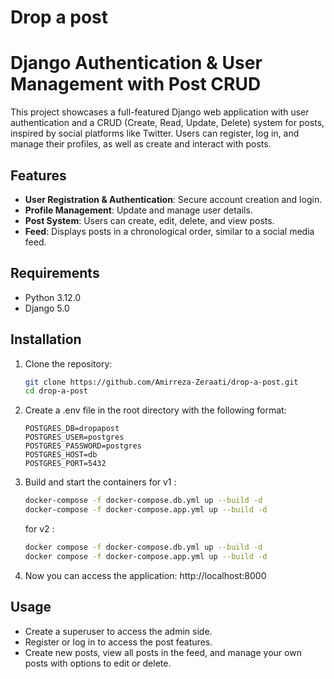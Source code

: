 # Drop a post
# Django Authentication & User Management with Post CRUD

This project showcases a full-featured Django web application with user authentication and a CRUD (Create, Read, Update, Delete) system for posts, inspired by social platforms like Twitter. Users can register, log in, and manage their profiles, as well as create and interact with posts.

## Features
- **User Registration & Authentication**: Secure account creation and login.
- **Profile Management**: Update and manage user details.
- **Post System**: Users can create, edit, delete, and view posts.
- **Feed**: Displays posts in a chronological order, similar to a social media feed.

## Requirements
- Python 3.12.0
- Django 5.0

## Installation
1. Clone the repository:
   ```bash
   git clone https://github.com/Amirreza-Zeraati/drop-a-post.git
   cd drop-a-post
   ```
2. Create a .env file in the root directory with the following format:
   ```env
   POSTGRES_DB=dropapost
   POSTGRES_USER=postgres
   POSTGRES_PASSWORD=postgres
   POSTGRES_HOST=db
   POSTGRES_PORT=5432

   ```
3. Build and start the containers
   for v1 :
   ```bash
   docker-compose -f docker-compose.db.yml up --build -d
   docker-compose -f docker-compose.app.yml up --build -d
   ```
   for v2 :
   ```bash
   docker compose -f docker-compose.db.yml up --build -d
   docker compose -f docker-compose.app.yml up --build -d
   ```
4. Now you can access the application:
   http://localhost:8000

## Usage
- Create a superuser to access the admin side.
- Register or log in to access the post features.
- Create new posts, view all posts in the feed, and manage your own posts with options to edit or delete.
